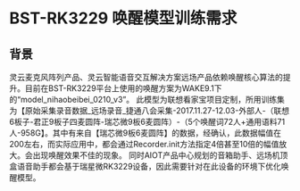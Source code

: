 # BST-RK3229 唤醒模型训练需求

## 背景

灵云麦克风阵列产品、灵云智能语音交互解决方案远场产品依赖唤醒核心算法的提升。目前在BST-RK3229平台上使用的唤醒方案为WAKE9.1下的“model_nihaobeibei_0210_v3”。
此模型为联想看家宝项目定制，所用训练集为【原始采集录音数据_远场录音_捷通八会采集-2017.11.27-12.03-外部人-（联想6板子-君正9板子四麦圆阵-瑞芯微9板6麦圆阵）-（5个唤醒词72人+通用语料71人-958G】。其中有来自【瑞芯微9板6麦圆阵】的数据，经确认，此数据幅值在200左右，而实际应用中，都会通过Recorder.init方法指定4倍甚至10倍的幅值放大。会出现唤醒效果不佳的现象。
同时AIOT产品中心规划的音箱助手、远场机顶盒语音助手都会基于瑞星微RK3229设备，因此需要针对在此设备的环境下优化唤醒模型。

## 